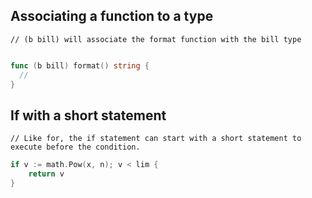 ## Associating a function to a type
	// (b bill) will associate the format function with the bill type
```go

func (b bill) format() string {
  // 
}
```

## If with a short statement
	// Like for, the if statement can start with a short statement to execute before the condition.

```go
if v := math.Pow(x, n); v < lim {
	return v
}
```